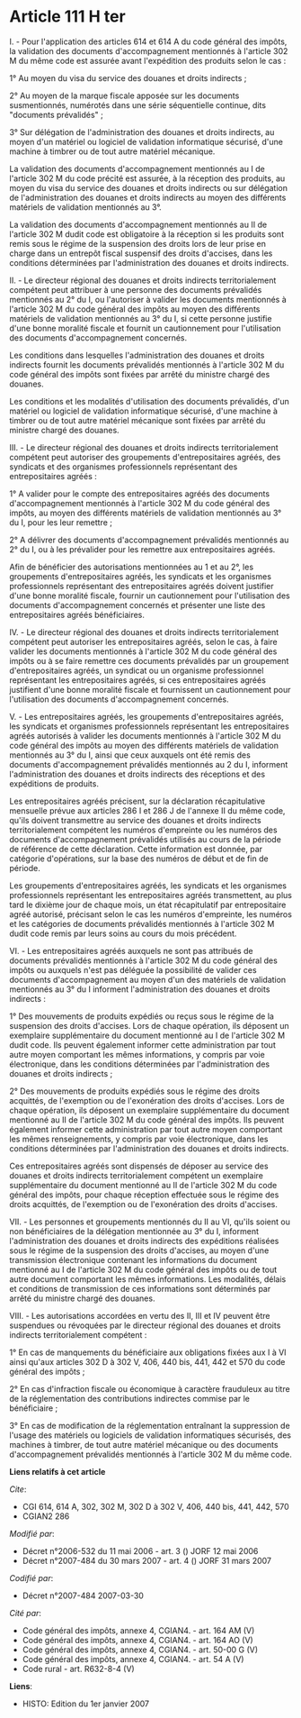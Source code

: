 # Article 111 H ter

I. - Pour l'application des articles 614 et 614 A du code général des impôts, la validation des documents d'accompagnement
mentionnés à l'article 302 M du même code est assurée avant l'expédition des produits selon le cas :

1° Au moyen du visa du service des douanes et droits indirects ;

2° Au moyen de la marque fiscale apposée sur les documents susmentionnés, numérotés dans une série séquentielle continue,
dits "documents prévalidés" ;

3° Sur délégation de l'administration des douanes et droits indirects, au moyen d'un matériel ou logiciel de validation
informatique sécurisé, d'une machine à timbrer ou de tout autre matériel mécanique.

La validation des documents d'accompagnement mentionnés au I de l'article 302 M du code précité est assurée, à la réception
des produits, au moyen du visa du service des douanes et droits indirects ou sur délégation de l'administration des douanes
et droits indirects au moyen des différents matériels de validation mentionnés au 3°.

La validation des documents d'accompagnement mentionnés au II de l'article 302 M dudit code est obligatoire à la réception si
les produits sont remis sous le régime de la suspension des droits lors de leur prise en charge dans un entrepôt fiscal
suspensif des droits d'accises, dans les conditions déterminées par l'administration des douanes et droits indirects.

II. - Le directeur régional des douanes et droits indirects territorialement compétent peut attribuer à une personne des
documents prévalidés mentionnés au 2° du I, ou l'autoriser à valider les documents mentionnés à l'article 302 M du code
général des impôts au moyen des différents matériels de validation mentionnés au 3° du I, si cette personne justifie d'une
bonne moralité fiscale et fournit un cautionnement pour l'utilisation des documents d'accompagnement concernés.

Les conditions dans lesquelles l'administration des douanes et droits indirects fournit les documents prévalidés mentionnés à
l'article 302 M du code général des impôts sont fixées par arrêté du ministre chargé des douanes.

Les conditions et les modalités d'utilisation des documents prévalidés, d'un matériel ou logiciel de validation informatique
sécurisé, d'une machine à timbrer ou de tout autre matériel mécanique sont fixées par arrêté du ministre chargé des douanes.

III. - Le directeur régional des douanes et droits indirects territorialement compétent peut autoriser des groupements
d'entrepositaires agréés, des syndicats et des organismes professionnels représentant des entrepositaires agréés :

1° A valider pour le compte des entrepositaires agréés des documents d'accompagnement mentionnés à l'article 302 M du code
général des impôts, au moyen des différents matériels de validation mentionnés au 3° du I, pour les leur remettre ;

2° A délivrer des documents d'accompagnement prévalidés mentionnés au 2° du I, ou à les prévalider pour les remettre aux
entrepositaires agréés.

Afin de bénéficier des autorisations mentionnées au 1 et au 2°, les groupements d'entrepositaires agréés, les syndicats et
les organismes professionnels représentant des entrepositaires agréés doivent justifier d'une bonne moralité fiscale, fournir
un cautionnement pour l'utilisation des documents d'accompagnement concernés et présenter une liste des entrepositaires
agréés bénéficiaires.

IV. - Le directeur régional des douanes et droits indirects territorialement compétent peut autoriser les entrepositaires
agréés, selon le cas, à faire valider les documents mentionnés à l'article 302 M du code général des impôts ou à se faire
remettre ces documents prévalidés par un groupement d'entrepositaires agréés, un syndicat ou un organisme professionnel
représentant les entrepositaires agréés, si ces entrepositaires agréés justifient d'une bonne moralité fiscale et fournissent
un cautionnement pour l'utilisation des documents d'accompagnement concernés.

V. - Les entrepositaires agréés, les groupements d'entrepositaires agréés, les syndicats et organismes professionnels
représentant les entrepositaires agréés autorisés à valider les documents mentionnés à l'article 302 M du code général des
impôts au moyen des différents matériels de validation mentionnés au 3° du I, ainsi que ceux auxquels ont été remis des
documents d'accompagnement prévalidés mentionnés au 2 du I, informent l'administration des douanes et droits indirects des
réceptions et des expéditions de produits.

Les entrepositaires agréés précisent, sur la déclaration récapitulative mensuelle prévue aux articles 286 I et 286 J de
l'annexe II du même code, qu'ils doivent transmettre au service des douanes et droits indirects territorialement compétent
les numéros d'empreinte ou les numéros des documents d'accompagnement prévalidés utilisés au cours de la période de référence
de cette déclaration. Cette information est donnée, par catégorie d'opérations, sur la base des numéros de début et de fin de
période.

Les groupements d'entrepositaires agréés, les syndicats et les organismes professionnels représentant les entrepositaires
agréés transmettent, au plus tard le dixième jour de chaque mois, un état récapitulatif par entrepositaire agréé autorisé,
précisant selon le cas les numéros d'empreinte, les numéros et les catégories de documents prévalidés mentionnés à l'article
302 M dudit code remis par leurs soins au cours du mois précédent.

VI. - Les entrepositaires agréés auxquels ne sont pas attribués de documents prévalidés mentionnés à l'article 302 M du code
général des impôts ou auxquels n'est pas déléguée la possibilité de valider ces documents d'accompagnement au moyen d'un des
matériels de validation mentionnés au 3° du I informent l'administration des douanes et droits indirects :

1° Des mouvements de produits expédiés ou reçus sous le régime de la suspension des droits d'accises. Lors de chaque
opération, ils déposent un exemplaire supplémentaire du document mentionné au I de l'article 302 M dudit code. Ils peuvent
également informer cette administration par tout autre moyen comportant les mêmes informations, y compris par voie
électronique, dans les conditions déterminées par l'administration des douanes et droits indirects ;

2° Des mouvements de produits expédiés sous le régime des droits acquittés, de l'exemption ou de l'exonération des droits
d'accises. Lors de chaque opération, ils déposent un exemplaire supplémentaire du document mentionné au II de l'article 302 M
du code général des impôts. Ils peuvent également informer cette administration par tout autre moyen comportant les mêmes
renseignements, y compris par voie électronique, dans les conditions déterminées par l'administration des douanes et droits
indirects.

Ces entrepositaires agréés sont dispensés de déposer au service des douanes et droits indirects territorialement compétent un
exemplaire supplémentaire du document mentionné au II de l'article 302 M du code général des impôts, pour chaque réception
effectuée sous le régime des droits acquittés, de l'exemption ou de l'exonération des droits d'accises.

VII. - Les personnes et groupements mentionnés du II au VI, qu'ils soient ou non bénéficiaires de la délégation mentionnée au
3° du I, informent l'administration des douanes et droits indirects des expéditions réalisées sous le régime de la suspension
des droits d'accises, au moyen d'une transmission électronique contenant les informations du document mentionné au I de
l'article 302 M du code général des impôts ou de tout autre document comportant les mêmes informations. Les modalités, délais
et conditions de transmission de ces informations sont déterminés par arrêté du ministre chargé des douanes.

VIII. - Les autorisations accordées en vertu des II, III et IV peuvent être suspendues ou révoquées par le directeur régional
des douanes et droits indirects territorialement compétent :

1° En cas de manquements du bénéficiaire aux obligations fixées aux I à VI ainsi qu'aux articles 302 D à 302 V, 406, 440 bis,
441, 442 et 570 du code général des impôts ;

2° En cas d'infraction fiscale ou économique à caractère frauduleux au titre de la réglementation des contributions
indirectes commise par le bénéficiaire ;

3° En cas de modification de la réglementation entraînant la suppression de l'usage des matériels ou logiciels de validation
informatiques sécurisés, des machines à timbrer, de tout autre matériel mécanique ou des documents d'accompagnement
prévalidés mentionnés à l'article 302 M du même code.

**Liens relatifs à cet article**

_Cite_:

  - CGI 614, 614 A, 302, 302 M, 302 D à 302 V, 406, 440 bis, 441, 442, 570
  - CGIAN2 286

_Modifié par_:

  - Décret n°2006-532 du 11 mai 2006 - art. 3 () JORF 12 mai 2006
  - Décret n°2007-484 du 30 mars 2007 - art. 4 () JORF 31 mars 2007

_Codifié par_:

  - Décret n°2007-484 2007-03-30

_Cité par_:

  - Code général des impôts, annexe 4, CGIAN4. - art. 164 AM (V)
  - Code général des impôts, annexe 4, CGIAN4. - art. 164 AO (V)
  - Code général des impôts, annexe 4, CGIAN4. - art. 50-00 G (V)
  - Code général des impôts, annexe 4, CGIAN4. - art. 54 A (V)
  - Code rural - art. R632-8-4 (V)

**Liens**:

  - HISTO: Edition du 1er janvier 2007
